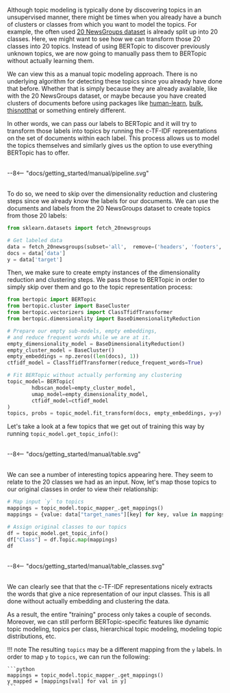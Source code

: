 Although topic modeling is typically done by discovering topics in an unsupervised manner, there might be times when you already have a bunch of clusters or classes from which you want to model the topics. For example, the often used [20 NewsGroups dataset](https://scikit-learn.org/0.19/datasets/twenty_newsgroups.html) is already split up into 20 classes. Here, we might want to see how we can transform those 20 classes into 20 topics. Instead of using BERTopic to discover previously unknown topics, we are now going to manually pass them to BERTopic without actually learning them. 

We can view this as a manual topic modeling approach. There is no underlying algorithm for detecting these topics since you already have done that before. Whether that is simply because they are already available, like with the 20 NewsGroups dataset, or maybe because you have created clusters of documents before using packages like [human-learn](https://github.com/koaning/human-learn), [bulk](https://github.com/koaning/bulk), [thisnotthat](https://github.com/TutteInstitute/thisnotthat) or something entirely different. 

In other words, we can pass our labels to BERTopic and it will try to transform those labels into topics by running the c-TF-IDF representations on the set of documents within each label. This process allows us to model the topics themselves and similarly gives us the option to use everything BERTopic has to offer. 

<br>
<div class="svg_image">
--8<-- "docs/getting_started/manual/pipeline.svg"
</div>
<br>

To do so, we need to skip over the dimensionality reduction and clustering steps since we already know the labels for our documents. We can use the documents and labels from the 20 NewsGroups dataset to create topics from those 20 labels:


```python
from sklearn.datasets import fetch_20newsgroups

# Get labeled data
data = fetch_20newsgroups(subset='all',  remove=('headers', 'footers', 'quotes'))
docs = data['data']
y = data['target']
```

Then, we make sure to create empty instances of the dimensionality reduction and clustering steps. We pass those to BERTopic in order to simply skip over them and go to the topic representation process:


```python
from bertopic import BERTopic
from bertopic.cluster import BaseCluster
from bertopic.vectorizers import ClassTfidfTransformer
from bertopic.dimensionality import BaseDimensionalityReduction

# Prepare our empty sub-models, empty embeddings,
# and reduce frequent words while we are at it.
empty_dimensionality_model = BaseDimensionalityReduction()
empty_cluster_model = BaseCluster()
empty_embeddings = np.zeros((len(docs), 1))
ctfidf_model = ClassTfidfTransformer(reduce_frequent_words=True)

# Fit BERTopic without actually performing any clustering
topic_model= BERTopic(
        hdbscan_model=empty_cluster_model,
        umap_model=empty_dimensionality_model,
        ctfidf_model=ctfidf_model
)
topics, probs = topic_model.fit_transform(docs, empty_embeddings, y=y)
```

Let's take a look at a few topics that we get out of training this way by running `topic_model.get_topic_info()`:

<br>
<div class="svg_image">
--8<-- "docs/getting_started/manual/table.svg"
</div>

<br>

We can see a number of interesting topics appearing here. They seem to relate to the 20 classes we had as an input. Now, let's map those topics to our original classes in order to view their relationship:

```python
# Map input `y` to topics
mappings = topic_model.topic_mapper_.get_mappings()
mappings = {value: data["target_names"][key] for key, value in mappings.items()}

# Assign original classes to our topics
df = topic_model.get_topic_info()
df["Class"] = df.Topic.map(mappings)
df
```
<br>
<div class="svg_image">
--8<-- "docs/getting_started/manual/table_classes.svg"
</div>

<br>


We can clearly see that that the c-TF-IDF representations nicely extracts the words that give a nice representation of our input classes. This is all done without actually embedding and clustering the data.

As a result, the entire "training" process only takes a couple of seconds. Moreover, we can still perform BERTopic-specific features like dynamic topic modeling, topics per class, hierarchical topic modeling, modeling topic distributions, etc.

!!! note
    The resulting `topics` may be a different mapping from the `y` labels. In order to map `y` to `topics`, we can run the following:


    ```python
    mappings = topic_model.topic_mapper_.get_mappings()
    y_mapped = [mappings[val] for val in y]
    ```
